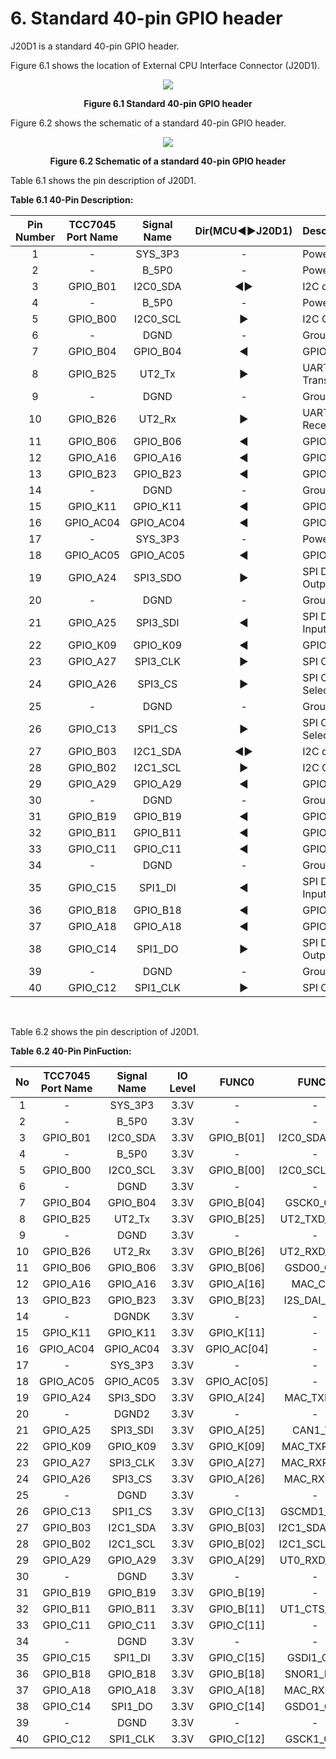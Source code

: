 # 6. Standard 40-pin GPIO header



J20D1 is a standard 40-pin GPIO header.  

Figure 6.1 shows the location of External CPU Interface Connector (J20D1).
<p align="center"><img src="https://github.com/Topst-Dev/Documentation/assets/161264431/6e00142a-4a69-4585-b0a8-2ff8d758e20c"></p>
<p align="center"><strong>Figure 6.1 Standard 40-pin GPIO header</strong></p>

Figure 6.2 shows the schematic of a standard 40-pin GPIO header.
<p align="center"><img src="https://github.com/Topst-Dev/Documentation/assets/161264431/22966921-c736-4a83-9d38-ced61475e9e7"></p>
<p align="center"><strong>Figure 6.2 Schematic of a standard 40-pin GPIO header</strong></p>

Table 6.1 shows the pin description of J20D1.  

**Table 6.1 40-Pin Description:**  

|  Pin Number | TCC7045 Port Name | Signal Name | Dir(MCU◀▶J20D1)| Description                                   |
|:-----------:|:-----------------:|:-----------:|:--------------:|--------------|
| 1           |         -         | SYS_3P3     |       -        | Power 3.3V      |
| 2           |         -         | B_5P0       |       -        | Power 5.0V |
| 3           | GPIO_B01          | I2C0_SDA    |      ◀▶      | I2C data       |
| 4           |         -         | B_5P0       |       -        | Power 5.0V       |
| 5           | GPIO_B00          | I2C0_SCL    |  ▶            | I2C Clock     |
| 6           |         -         | DGND        |       -        | Ground        |
| 7           | GPIO_B04          | GPIO_B04    |  ◀            | GPIO Signal  |
| 8           | GPIO_B25          | UT2_Tx      |  ▶            | UART Transmit      |
| 9           |         -         | DGND        |       -        | Ground      |
| 10          | GPIO_B26          | UT2_Rx      |  ▶            | UART Receive        |
| 11          | GPIO_B06          | GPIO_B06    |  ◀            | GPIO Signal     |
| 12          | GPIO_A16          | GPIO_A16    |  ◀            | GPIO Signal      |
| 13          | GPIO_B23          | GPIO_B23    |  ◀            | GPIO Signal       |
| 14          |         -         | DGND        |       -        | Ground     |
| 15          | GPIO_K11          | GPIO_K11    |  ◀            | GPIO Signal        |
| 16          | GPIO_AC04         | GPIO_AC04   |  ◀            | GPIO Signal       |
| 17          |         -         | SYS_3P3     |       -        | Power 3.3V    |
| 18          | GPIO_AC05         | GPIO_AC05   |  ◀            | GPIO Signal        |
| 19          | GPIO_A24          | SPI3_SDO    |  ▶            | SPI Data Output         |
| 20          |         -         | DGND        |       -        | Ground         |
| 21          | GPIO_A25          | SPI3_SDI    |  ◀            | SPI Data Input          |
| 22          | GPIO_K09          | GPIO_K09    |  ◀            | GPIO Signal          | 
| 23          | GPIO_A27          | SPI3_CLK    |  ▶            | SPI Clock           |
| 24          | GPIO_A26          | SPI3_CS     |  ▶            | SPI Chip Selection               |
| 25          |         -         | DGND        |       -        | Ground              |
| 26          | GPIO_C13          | SPI1_CS     |  ▶            | SPI Chip Selection           |
| 27          | GPIO_B03          | I2C1_SDA    |  ◀▶          | I2C data            |
| 28          | GPIO_B02          | I2C1_SCL    |  ▶            | I2C Clock          |
| 29          | GPIO_A29          | GPIO_A29    |  ◀            | GPIO Signal          |
| 30          |         -         | DGND        |       -        | Ground          |
| 31          | GPIO_B19          | GPIO_B19    |  ◀            | GPIO Signal          |
| 32          | GPIO_B11          | GPIO_B11    |  ◀            | GPIO Signal          |
| 33          | GPIO_C11          | GPIO_C11    |  ◀            | GPIO Signal          |
| 34          |         -         | DGND        |       -        | Ground          |
| 35          | GPIO_C15          | SPI1_DI     |  ◀            | SPI Data Input         |
| 36          | GPIO_B18          | GPIO_B18    |  ◀            | GPIO Signal          |
| 37          | GPIO_A18          | GPIO_A18    |  ◀            | GPIO Signal          |
| 38          | GPIO_C14          | SPI1_DO     |  ▶            | SPI Data Output          |
| 39          |         -         | DGND        |       -        | Ground           |
| 40          | GPIO_C12          | SPI1_CLK    |  ▶            | SPI Clock          |

<br/>

Table 6.2 shows the pin description of J20D1. 

**Table 6.2 40-Pin PinFuction:**  

|  No         | TCC7045 Port Name | Signal Name | IO Level | FUNC0        | FUNC1       | FUNC2       | FUNC3          | FUNC4(ANALOG) |
|:-----------:|:-----------------:|:-----------:|:--------:|:------------:|:-----------:|:-----------:|:--------------:|:-------------:|
| 1           |         -         | SYS_3P3     | 3.3V     |      -       |      -      |      -      |        -       |       -       |
| 2           |         -         | B_5P0       | 3.3V     |      -       |      -      |      -      |        -       |       -       |
| 3           | GPIO_B01          | I2C0_SDA    | 3.3V     | GPIO_B[01]   | I2C0_SDA_CH0| I2S_BCLK_CH2| MFIO_0_CH1[01] |       -       |
| 4           |         -         | B_5P0       | 3.3V     |      -       |      -      |      -      |        -       |       -       |
| 5           | GPIO_B00          | I2C0_SCL    | 3.3V     | GPIO_B[00]   | I2C0_SCL_CH0| I2S_MCLK_CH2| MFIO_0_CH1[00] |       -       |
| 6           |         -         | DGND        | 3.3V     |      -       |      -      |      -      |        -       |       -       |
| 7           | GPIO_B04          | GPIO_B04    | 3.3V     | GPIO_B[04]   | GSCK0_CH0   | I2S_DAI_CH2 | MFIO_1_CH1[00] |       -       | 
| 8           | GPIO_B25          | UT2_Tx      | 3.3V     | GPIO_B[25]   | UT2_TXD_CH0 | TCO[05]     |        -       |       -       |
| 9           |         -         | DGND        | 3.3V     |      -       |      -      |      -      |        -       |       -       |
| 10          | GPIO_B26          | UT2_Rx      | 3.3V     | GPIO_B[26]   | UT2_RXD_CH0 | PWM_OUT[06] |        -       |       -       | 
| 11          | GPIO_B06          | GPIO_B06    | 3.3V     | GPIO_B[06]   | GSDO0_CH0   | PWM_OUT[00] | MFIO_1_CH1[02] |       -       |
| 12          | GPIO_A16          | GPIO_A16    | 3.3V     | GPIO_A[16]   | MAC_COL     | PWM_OUT[06] | MFIO_0_CH0[00] |       -       |
| 13          | GPIO_B23          | GPIO_B23    | 3.3V     | GPIO_B[23]   | I2S_DAI_CH0 | TCO[03]     |        -       |       -       |
| 14          |         -         | DGNDK       | 3.3V     |       -      |      -      |      -      |        -       |       -       |
| 15          | GPIO_K11          | GPIO_K11    | 3.3V     | GPIO_K[11]   |      -      | PWM_OUT[03] | MFIO_0_CH3[00] |       -       |
| 16          | GPIO_AC04         | GPIO_AC04   | 3.3V     | GPIO_AC[04]  |      -      | I2C2_SCL_CH1| MFIO_0_CH2[00] | AD1[04]       |
| 17          |         -         | SYS_3P3     | 3.3V     |      -       |      -      |      -      |        -       |       -       |
| 18          | GPIO_AC05         | GPIO_AC05   | 3.3V     | GPIO_AC[05]  |      -      | I2C2_SDA_CH1| MFIO_2_CH0[01] | AD1[05]              |
| 19          | GPIO_A24          | SPI3_SDO    | 3.3V     | GPIO_A[24]   | MAC_TXD[6]  | I2C2_SCL_CH0| MFIO_2_CH0[00] |       -       |
| 20          |         -         | DGND2       | 3.3V     |      -       |      -      |      -      |        -       |       -       |
| 21          | GPIO_A25          | SPI3_SDI    | 3.3V     | GPIO_A[25]   | CAN1_TX     | I2S_MCLK_CH1| MFIO_2_CH0[01] |       -       |
| 22          | GPIO_K09          | GPIO_K09    | 3.3V     | GPIO_K[09]   | MAC_TXRSTN  | PWM_OUT[01] |        -       |       -       | 
| 23          | GPIO_A27          | SPI3_CLK    | 3.3V     | GPIO_A[27]   | MAC_RXRSTN  | I2S_BCLK_CH1| MFIO_2_CH0[03] |       -       |
| 24          | GPIO_A26          | SPI3_CS     | 3.3V     | GPIO_A[26]   | MAC_RXD[7]  | I2C2_SDA_CH0| MFIO_2_CH0[02] |       -       |
| 25          |         -         | DGND        | 3.3V     |      -       |      -      |      -      |        -       |       -       |
| 26          | GPIO_C13          | SPI1_CS     | 3.3V     | GPIO_C[13]   | GSCMD1_CH1  | PWM_OUT[07] | MFIO_2_CH2[01] |       -       |
| 27          | GPIO_B03          | I2C1_SDA    | 3.3V     | GPIO_B[03]   | I2C1_SDA_CH0| I2S_DAO_CH2 | MFIO_0_CH1[03] |       -       |
| 28          | GPIO_B02          | I2C1_SCL    | 3.3V     | GPIO_B[02]   | I2C1_SCL_CH0| I2S_LRCK_CH2| MFIO_0_CH1[02] |       -       |
| 29          | GPIO_A29          | GPIO_A29    | 3.3V     | GPIO_A[29]   | UT0_RXD_CH0 | SNOR1_RST#  |        -       |       -       |
| 30          |         -         | DGND        | 3.3V     |      -       |      -      |      -      |        -       |       -       |
| 31          | GPIO_B19          | GPIO_B19    | 3.3V     | GPIO_B[19]   |      -      | TCO[08]     |        -       |       -       |
| 32          | GPIO_B11          | GPIO_B11    | 3.3V     | GPIO_B[11]   | UT1_CTS_CH0 | PWM_OUT[05] | MFIO_2_CH1[03] |       -       |
| 33          | GPIO_C11          | GPIO_C11    | 3.3V     | GPIO_C[11]   |      -      | PWM_OUT[05] | MFIO_1_CH2[03] |       -       |
| 34          |         -         | DGND        | 3.3V     |      -       |      -      |             |        -       |       -       |
| 35          | GPIO_C15          | SPI1_DI     | 3.3V     | GPIO_C[15]   | GSDI1_CH1   | TCO[09]     | MFIO_2_CH2[03] |       -       |
| 36          | GPIO_B18          | GPIO_B18    | 3.3V     | GPIO_B[18]   | SNOR1_DQS   | TCO[07]     |        -       |       -       |
| 37          | GPIO_A18          | GPIO_A18    | 3.3V     | GPIO_A[18]   | MAC_RXD[4]  | PWM_OUT[08] | MFIO_0_CH0[02] |       -       |
| 38          | GPIO_C14          | SPI1_DO     | 3.3V     | GPIO_C[14]   | GSDO1_CH1   | PWM_OUT[08] | MFIO_2_CH2[02] |       -       |
| 39          |         -         | DGND        | 3.3V     |      -       |      -      |      -      |        -       |       -       |
| 40          | GPIO_C12          | SPI1_CLK    | 3.3V     | GPIO_C[12]   | GSCK1_CH1   | PWM_OUT[06] | MFIO_2_CH2[00] |       -       |
